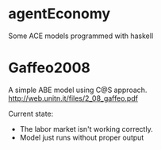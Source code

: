 agentEconomy
============

Some ACE models programmed with haskell


Gaffeo2008
==========
A simple ABE model using C@S approach.
http://web.unitn.it/files/2_08_gaffeo.pdf

Current state:
- The labor market isn't working correctly.
- Model just runs without proper output
